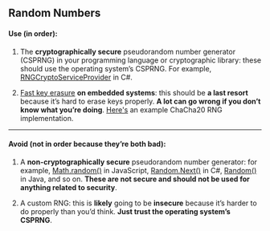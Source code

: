 
## Random Numbers


#### Use (in order):

1. The **cryptographically secure** pseudorandom number generator (CSPRNG) in your programming language or cryptographic library: these should use the operating system’s CSPRNG. For example, [RNGCryptoServiceProvider](https://docs.microsoft.com/en-us/dotnet/api/system.security.cryptography.rngcryptoserviceprovider?view=net-5.0) in C#.

2. [Fast key erasure](https://blog.cr.yp.to/20170723-random.html) **on embedded systems**: this should be **a last resort** because it’s hard to erase keys properly. **A lot can go wrong if you don’t know what you’re doing**. [Here's](https://github.com/WebAssembly/wasi-libc/blob/main/libc-top-half/sources/arc4random.c) an example ChaCha20 RNG implementation.


---

#### Avoid (not in order because they’re both bad):

1. A **non-cryptographically secure** pseudorandom number generator: for example, [Math.random()](https://developer.mozilla.org/en-US/docs/Web/JavaScript/Reference/Global_Objects/Math/random) in JavaScript, [Random.Next()](https://docs.microsoft.com/en-us/dotnet/api/system.random.next?view=net-5.0) in C#, [Random()](https://docs.oracle.com/javase/8/docs/api/java/util/Random.html) in Java, and so on. **These are not secure and should not be used for anything related to security**.

2. A custom RNG: this is **likely** going to be **insecure** because it’s harder to do properly than you’d think. **Just trust the operating system’s CSPRNG**.
